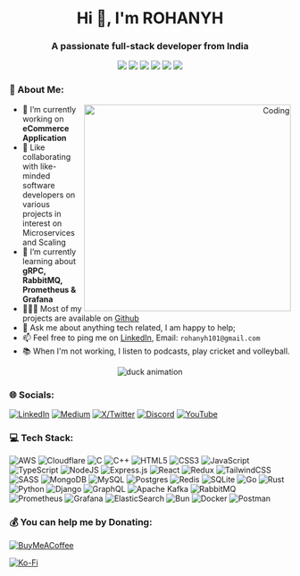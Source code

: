
<h1 align="center">Hi 👋, I'm ROHANYH</h1>
<h3 align="center">A passionate full-stack developer from India</h3>


<p align="center">
    <a href="https://github.com/rohanyh101/rohanyh101"><img src="https://komarev.com/ghpvc/?username=rohanyh101&abbreviated=true&label=Profile%20views&color=0e75b6&style=flat"></a>
    <a href="https://github.com/rohanyh101/rohanyh101"><img src="https://img.shields.io/badge/status-updating-brightgreen.svg"></a>
    <a href="https://github.com/rohanyh101/rohanyh101/"><img src="https://img.shields.io/github/contributors/rohanyh101/rohanyh101?color=blue"></a>
    <a href="https://github.com/rohanyh101/rohanyh101/"><img src="https://img.shields.io/github/stars/rohanyh101/rohanyh101.svg?logo=github"></a>
    <a href="https://github.com/rohanyh101/rohanyh101/network/members"><img src="https://img.shields.io/github/forks/rohanyh101/rohanyh101.svg?color=blue&logo=github"></a>
    <a href="https://github.com/rohanyh101/rohanyh101"><img src="https://visitor-badge.lithub.cc/badge?page_id=rohanyh101.MyREADME.MD"></a>
</p>



### **💫 About Me:**

<div align="right" margin-top="100px">
    <img align="right" alt="Coding" width="370" src="https://giffiles.alphacoders.com/296/2968.gif"/>
</div>

- 🔭 I’m currently working on **eCommerce Application**
- 🤝 Like collaborating with like-minded software developers on various
      </br> projects in interest on Microservices and Scaling
- 🌱 I’m currently learning about **gRPC, RabbitMQ, Prometheus & Grafana**
- 👨🏻‍💻 Most of my projects are available on [Github](https://github.com/rohanyh101)
- 💬 Ask me about anything tech related, I am happy to help;
- 📫 Feel free to ping me on [LinkedIn](https://www.linkedin.com/in/rohanyh/), Email: `rohanyh101@gmail.com`
- 📚 When I'm not working, I listen to podcasts, play cricket and volleyball.

<p align="center">
    <img align="center" src="https://i.pinimg.com/originals/57/61/5b/57615b8c0092a66c1d4058b1692955cc.gif" alt="duck animation" />
</p>


### **🌐 Socials:**
[![LinkedIn](https://img.shields.io/badge/LinkedIn-%230077B5.svg?logo=linkedin&logoColor=white)](https://linkedin.com/in/rohanyh101) 
[![Medium](https://img.shields.io/badge/Medium-12100E?logo=medium&logoColor=white)](https://medium.com/@rohanyh101) 
[![X/Twitter](https://img.shields.io/badge/X-black.svg?logo=X&logoColor=white)](https://x.com/rohanyh101) 
[![Discord](https://img.shields.io/badge/Discord-%237289DA.svg?logo=discord&logoColor=white)](https://discord.gg/rohanyh101) 
[![YouTube](https://img.shields.io/badge/YouTube-%23FF0000.svg?logo=YouTube&logoColor=white)](https://youtube.com/@rohanyh101)
<!--
[![Facebook](https://img.shields.io/badge/Facebook-%231877F2.svg?logo=Facebook&logoColor=white)](https://facebook.com/rohanyh101)
-->


### **💻 Tech Stack:**
    
![AWS](https://img.shields.io/badge/AWS-%23FF9900.svg?style=flat&logo=amazon-aws&logoColor=white) 
![Cloudflare](https://img.shields.io/badge/Cloudflare-F38020?style=flat&logo=Cloudflare&logoColor=white) 
![C](https://img.shields.io/badge/c-%2300599C.svg?style=flat&logo=c&logoColor=white) 
![C++](https://img.shields.io/badge/c++-%2300599C.svg?style=flat&logo=c%2B%2B&logoColor=white) 
![HTML5](https://img.shields.io/badge/html5-%23E34F26.svg?style=flat&logo=html5&logoColor=white) 
![CSS3](https://img.shields.io/badge/css3-%231572B6.svg?style=flat&logo=css3&logoColor=white) 
![JavaScript](https://img.shields.io/badge/javascript-%23323330.svg?style=flat&logo=javascript&logoColor=%23F7DF1E) 
![TypeScript](https://img.shields.io/badge/typescript-%23007ACC.svg?style=flat&logo=typescript&logoColor=white) 
![NodeJS](https://img.shields.io/badge/node.js-6DA55F?style=flat&logo=node.js&logoColor=white) 
![Express.js](https://img.shields.io/badge/express.js-%23404d59.svg?style=flat&logo=express&logoColor=%2361DAFB) 
![React](https://img.shields.io/badge/react-%2320232a.svg?style=flat&logo=react&logoColor=%2361DAFB) 
![Redux](https://img.shields.io/badge/redux-%23593d88.svg?style=flat&logo=redux&logoColor=white) 
![TailwindCSS](https://img.shields.io/badge/tailwindcss-%2338B2AC.svg?style=flat&logo=tailwind-css&logoColor=white) 
![SASS](https://img.shields.io/badge/SASS-hotpink.svg?style=flat&logo=SASS&logoColor=white) 
![MongoDB](https://img.shields.io/badge/MongoDB-%234ea94b.svg?style=flat&logo=mongodb&logoColor=white) 
![MySQL](https://img.shields.io/badge/mysql-4479A1.svg?style=flat&logo=mysql&logoColor=white) 
![Postgres](https://img.shields.io/badge/postgres-%23316192.svg?style=flat&logo=postgresql&logoColor=white) 
![Redis](https://img.shields.io/badge/redis-%23DD0031.svg?style=flat&logo=redis&logoColor=white) 
![SQLite](https://img.shields.io/badge/sqlite-%2307405e.svg?style=flat&logo=sqlite&logoColor=white) 
![Go](https://img.shields.io/badge/go-%2300ADD8.svg?style=flat&logo=go&logoColor=white)
![Rust](https://img.shields.io/badge/rust-%23000000.svg?style=flat&logo=rust&logoColor=white) 
![Python](https://img.shields.io/badge/python-3670A0?style=flat&logo=python&logoColor=ffdd54) 
![Django](https://img.shields.io/badge/django-%23092E20.svg?style=flat&logo=django&logoColor=white) 
![GraphQL](https://img.shields.io/badge/-GraphQL-E10098?style=flat&logo=graphql&logoColor=white) 
![Apache Kafka](https://img.shields.io/badge/Apache%20Kafka-000?style=flat&logo=apachekafka) 
![RabbitMQ](https://img.shields.io/badge/rabbitmq-FF6600?style=flat&logo=rabbitmq&logoColor=white) 
![Prometheus](https://img.shields.io/badge/Prometheus-E6522C?style=flat&logo=Prometheus&logoColor=white) 
![Grafana](https://img.shields.io/badge/grafana-%23F46800.svg?style=flat&logo=grafana&logoColor=white) 
![ElasticSearch](https://img.shields.io/badge/-ElasticSearch-005571?style=flat&logo=elasticsearch) 
![Bun](https://img.shields.io/badge/Bun-%23000000.svg?style=flat&logo=bun&logoColor=white)
![Docker](https://img.shields.io/badge/docker-%230db7ed.svg?style=flat&logo=docker&logoColor=white) 
![Postman](https://img.shields.io/badge/Postman-FF6C37?style=flat&logo=postman&logoColor=white) 

<!-- 
![Kubernetes](https://img.shields.io/badge/kubernetes-%23326ce5.svg?style=flat&logo=kubernetes&logoColor=white) 
![Terraform](https://img.shields.io/badge/terraform-%235835CC.svg?style=flat&logo=terraform&logoColor=white)
![Electron.js](https://img.shields.io/badge/Electron-191970?style=flat&logo=Electron&logoColor=white) 
![AmazonDynamoDB](https://img.shields.io/badge/Amazon%20DynamoDB-4053D6?style=flat&logo=Amazon%20DynamoDB&logoColor=white) 
![ApacheCassandra](https://img.shields.io/badge/cassandra-%231287B1.svg?style=flat&logo=apache-cassandra&logoColor=white) 
![Apache](https://img.shields.io/badge/apache-%23D42029.svg?style=flat&logo=apache&logoColor=white) 
![Arduino](https://img.shields.io/badge/-Arduino-00979D?style=flat&logo=Arduino&logoColor=white) 
![Notion](https://img.shields.io/badge/Notion-%23000000.svg?style=flat&logo=notion&logoColor=white) 
![Raspberry Pi](https://img.shields.io/badge/-RaspberryPi-C51A4A?style=flat&logo=Raspberry-Pi) 
-->

### **💰 You can help me by Donating:**
  [![BuyMeACoffee](https://img.shields.io/badge/Buy%20Me%20a%20Coffee-ffdd00?style=for-the-badge&logo=buy-me-a-coffee&logoColor=black)](https://buymeacoffee.com/rohanyh101) 
  <!--[![PayPal](https://img.shields.io/badge/PayPal-00457C?style=for-the-badge&logo=paypal&logoColor=white)](https://paypal.me/rohanyh101) 
  [![Patreon](https://img.shields.io/badge/Patreon-F96854?style=for-the-badge&logo=patreon&logoColor=white)](https://patreon.com/rohanyh101) 
  -->
  [![Ko-Fi](https://img.shields.io/badge/Ko--fi-F16061?style=for-the-badge&logo=ko-fi&logoColor=white)](https://ko-fi.com/rohanyh101) 
          
